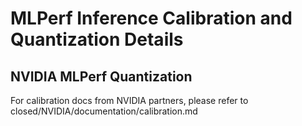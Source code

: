 # MLPerf Inference Calibration and Quantization Details
## NVIDIA MLPerf Quantization
For calibration docs from NVIDIA partners, please refer to closed/NVIDIA/documentation/calibration.md
